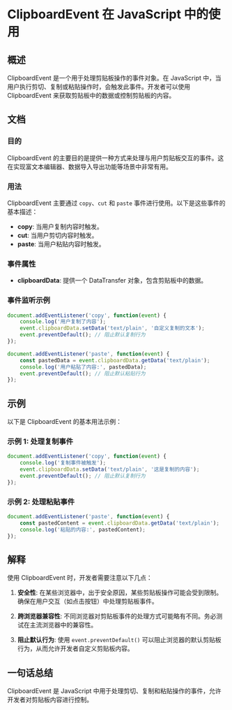 <!--
Meta Description: # ClipboardEvent 在 JavaScript 中的使用 ## 概述 ClipboardEvent 是一个用于处理剪贴板操作的事件对象。在 JavaScript 中，当用户执行剪切、复制或粘贴操作时，会触发此事件。开发者可以使用 ClipboardEvent 来获取剪贴板中的数据或控制剪...
Meta Keywords: event, clipboardevent, javascript, clipboarddata, copy
-->

# ClipboardEvent 在 JavaScript 中的使用

## 概述
ClipboardEvent 是一个用于处理剪贴板操作的事件对象。在 JavaScript 中，当用户执行剪切、复制或粘贴操作时，会触发此事件。开发者可以使用 ClipboardEvent 来获取剪贴板中的数据或控制剪贴板的内容。

## 文档
### 目的
ClipboardEvent 的主要目的是提供一种方式来处理与用户剪贴板交互的事件。这在实现富文本编辑器、数据导入导出功能等场景中非常有用。

### 用法
ClipboardEvent 主要通过 `copy`、`cut` 和 `paste` 事件进行使用。以下是这些事件的基本描述：

- **copy**: 当用户复制内容时触发。
- **cut**: 当用户剪切内容时触发。
- **paste**: 当用户粘贴内容时触发。

### 事件属性
- **clipboardData**: 提供一个 DataTransfer 对象，包含剪贴板中的数据。

### 事件监听示例
```javascript
document.addEventListener('copy', function(event) {
    console.log('用户复制了内容');
    event.clipboardData.setData('text/plain', '自定义复制的文本');
    event.preventDefault(); // 阻止默认复制行为
});

document.addEventListener('paste', function(event) {
    const pastedData = event.clipboardData.getData('text/plain');
    console.log('用户粘贴了内容:', pastedData);
    event.preventDefault(); // 阻止默认粘贴行为
});
```

## 示例
以下是 ClipboardEvent 的基本用法示例：

### 示例 1: 处理复制事件
```javascript
document.addEventListener('copy', function(event) {
    console.log('复制事件被触发');
    event.clipboardData.setData('text/plain', '这是复制的内容');
    event.preventDefault(); // 阻止默认复制行为
});
```

### 示例 2: 处理粘贴事件
```javascript
document.addEventListener('paste', function(event) {
    const pastedContent = event.clipboardData.getData('text/plain');
    console.log('粘贴的内容:', pastedContent);
});
```

## 解释
使用 ClipboardEvent 时，开发者需要注意以下几点：

1. **安全性**: 在某些浏览器中，出于安全原因，某些剪贴板操作可能会受到限制。确保在用户交互（如点击按钮）中处理剪贴板事件。
   
2. **跨浏览器兼容性**: 不同浏览器对剪贴板事件的处理方式可能略有不同。务必测试在主流浏览器中的兼容性。
   
3. **阻止默认行为**: 使用 `event.preventDefault()` 可以阻止浏览器的默认剪贴板行为，从而允许开发者自定义剪贴板内容。

## 一句话总结
ClipboardEvent 是 JavaScript 中用于处理剪切、复制和粘贴操作的事件，允许开发者对剪贴板内容进行控制。
